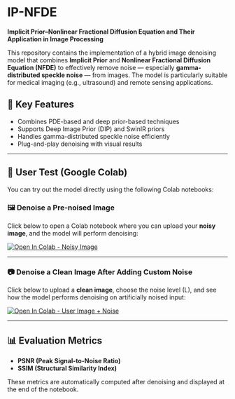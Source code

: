 # IP-NFDE

**Implicit Prior–Nonlinear Fractional Diffusion Equation and Their Application in Image Processing**

This repository contains the implementation of a hybrid image denoising model that combines **Implicit Prior** and **Nonlinear Fractional Diffusion Equation (NFDE)** to effectively remove noise — especially **gamma-distributed speckle noise** — from images. The model is particularly suitable for medical imaging (e.g., ultrasound) and remote sensing applications.

## 🔬 Key Features

- Combines PDE-based and deep prior-based techniques
- Supports Deep Image Prior (DIP) and SwinIR priors
- Handles gamma-distributed speckle noise efficiently
- Plug-and-play denoising with visual results

---

## 🚀 User Test (Google Colab)

You can try out the model directly using the following Colab notebooks:

### 🖼️ Denoise a Pre-noised Image

Click below to open a Colab notebook where you can upload your **noisy image**, and the model will perform denoising:

[![Open In Colab - Noisy Image](https://colab.research.google.com/assets/colab-badge.svg)](https://colab.research.google.com/github/mdkarimullahaque/IP-NFDE/blob/main/User_Test/IP_NFDE_Noisy_Image.ipynb)

---

### 📷 Denoise a Clean Image After Adding Custom Noise

Click below to upload a **clean image**, choose the noise level (L), and see how the model performs denoising on artificially noised input:

[![Open In Colab - User Image + Noise](https://colab.research.google.com/assets/colab-badge.svg)](https://colab.research.google.com/github/mdkarimullahaque/IP-NFDE/blob/main/User_Test/IP_NFDE_User_Image.ipynb)

---

## 📊 Evaluation Metrics

- **PSNR (Peak Signal-to-Noise Ratio)**
- **SSIM (Structural Similarity Index)**

These metrics are automatically computed after denoising and displayed at the end of the notebook.

